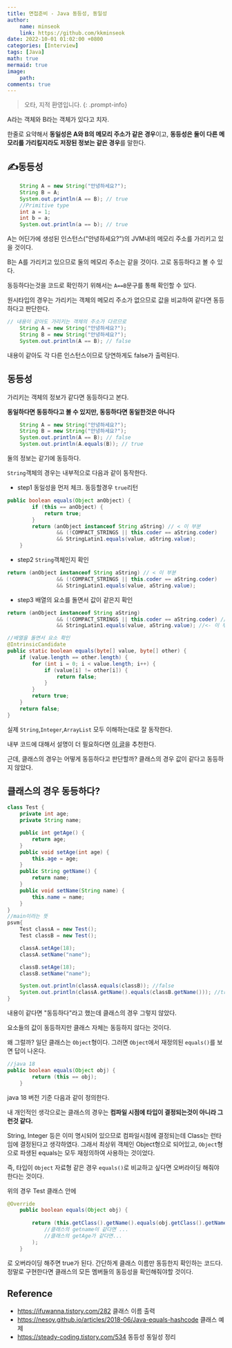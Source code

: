 ```yaml
---
title: 면접준비 - Java 동등성, 동일성
author: 
    name: minseok
    link: https://github.com/kkminseok
date: 2022-10-01 01:02:00 +0800
categories: [Interview]
tags: [Java]
math: true
mermaid: true
image: 
    path: 
comments: true
---
```


> 오타, 지적 환영입니다. 
{: .prompt-info}

A라는 객체와 B라는 객체가 있다고 치자.

한줄로 요약해서 **동일성은 A와 B의 메모리 주소가 같은 경우**이고, **동등성은 둘이 다른 메모리를 가리킬지라도 저장된 정보는 같은 경우**를 말한다.

## ✍️동등성

```java
    String A = new String("안녕하세요?");
    String B = A;
    System.out.println(A == B); // true
    //Primitive type
    int a = 1;
    int b = a;
    System.out.println(a == b); // true
```

A는 어딘가에 생성된 인스턴스("안녕하세요?")의 JVM내의 메모리 주소를 가리키고 있을 것이다.

B는 A를 가리키고 있으므로 둘의 메모리 주소는 같을 것이다. 고로 동등하다고 볼 수 있다.

동등하다는것을 코드로 확인하기 위해서는 `A==B`문구를 통해 확인할 수 있다.

원시타입의 경우는 가리키는 객체의 메모리 주소가 없으므로 값을 비교하여 같다면 동등하다고 판단한다.

```java
// 내용이 같아도 가리키는 객체의 주소가 다르므로 
    String A = new String("안녕하세요?");
    String B = new String("안녕하세요?");
    System.out.println(A == B); // false
```

내용이 같아도 각 다른 인스턴스이므로 당연하게도 false가 출력된다.


## 동등성

가리키는 객체의 정보가 같다면 동등하다고 본다.

**동일하다면 동등하다고 볼 수 있지만, 동등하다면 동일한것은 아니다**

```java
    String A = new String("안녕하세요?");
    String B = new String("안녕하세요?");
    System.out.println(A == B); // false
    System.out.println(A.equals(B)); // true
```

둘의 정보는 같기에 동등하다. 

`String`객체의 경우는 내부적으로 다음과 같이 동작한다.

- step1 동일성을 먼저 체크. 동등할경우 `true`리턴

```java
public boolean equals(Object anObject) {
        if (this == anObject) {
            return true;
        }
        return (anObject instanceof String aString) // < 이 부분
                && (!COMPACT_STRINGS || this.coder == aString.coder)
                && StringLatin1.equals(value, aString.value);
    }
```

- step2 `String`객체인지 확인

```java
return (anObject instanceof String aString) // < 이 부분
                && (!COMPACT_STRINGS || this.coder == aString.coder)
                && StringLatin1.equals(value, aString.value);
```

- step3 배열의 요소를 돌면서 값이 같은지 확인

```java
return (anObject instanceof String aString) 
                && (!COMPACT_STRINGS || this.coder == aString.coder) //<- 해석 불가.
                && StringLatin1.equals(value, aString.value); //<- 이 부분

//배열을 돌면서 요소 확인
@IntrinsicCandidate
public static boolean equals(byte[] value, byte[] other) {
    if (value.length == other.length) {
        for (int i = 0; i < value.length; i++) {
            if (value[i] != other[i]) {
                return false;
            }
        }
        return true;
    }
    return false;
}
```

실제 `String`,`Integer`,`ArrayList` 모두 이해하는대로 잘 동작한다.

내부 코드에 대해서 설명이 더 필요하다면 [이 글](https://steady-coding.tistory.com/534)을 추천한다.

근데, 클래스의 경우는 어떻게 동등하다고 판단할까? 클래스의 경우 값이 같다고 동등하지 않았다.

## 클래스의 경우 동등하다?

```java
class Test {
    private int age;
    private String name;

    public int getAge() {
        return age;
    }
    public void setAge(int age) {
        this.age = age;
    }
    public String getName() {
        return name;
    }
    public void setName(String name) {
        this.name = name;
    }
}
//main이라는 뜻
psvm{
    Test classA = new Test();
    Test classB = new Test();

    classA.setAge(18);
    classA.setName("name");

    classB.setAge(18);
    classB.setName("name");

    System.out.println(classA.equals(classB)); //false
    System.out.println(classA.getName().equals(classB.getName())); //true
}
```

내용이 같다면 "동등하다"라고 했는데 클래스의 경우 그렇지 않았다.

요소들의 값이 동등하지만 클래스 자체는 동등하지 않다는 것이다.

왜 그럴까? 일단 클래스는 `Object`형이다. 그러면 `Object`에서 재정의된 `equals()`를 보면 답이 나온다.

```java
//java 18
public boolean equals(Object obj) {
        return (this == obj);
    }
```

java 18 버전 기준 다음과 같이 정의한다. 

내 개인적인 생각으로는 클래스의 경우는 **컴파일 시점에 타입이 결정되는것이 아니라 그런것 같다.**

String, Integer 등은 이미 명시되어 있으므로 컴파일시점에 결정되는데 Class는 런타임에 결정된다고 생각하였다. 그래서 최상위 객체인 Object형으로 되어있고, `Object`형으로 파생된 equals는 모두 재정의하여 사용하는 것이었다. 

즉, 타입이 `Object` 자료형 같은 경우 `equals()`로 비교하고 싶다면 오버라이딩 해줘야한다는 것이다.

위의 경우 Test 클래스 안에

```java
@Override
    public boolean equals(Object obj) {
        
        return (this.getClass().getName().equals(obj.getClass().getName())
            //클래스의 getname이 같다면 ...
            //클래스의 getAge가 같다면...
        );
    }
```
로 오버라이딩 해주면 true가 된다. 간단하게 클래스 이름만 동등한지 확인하는 코드다.
정말로 구현한다면 클래스의 모든 멤버들의 동등성을 확인해줘야할 것이다.



## Reference

- <https://ifuwanna.tistory.com/282> 클래스 이름 출력
- <https://nesoy.github.io/articles/2018-06/Java-equals-hashcode> 클래스 예제
- <https://steady-coding.tistory.com/534> 동등성 동일성 정리
